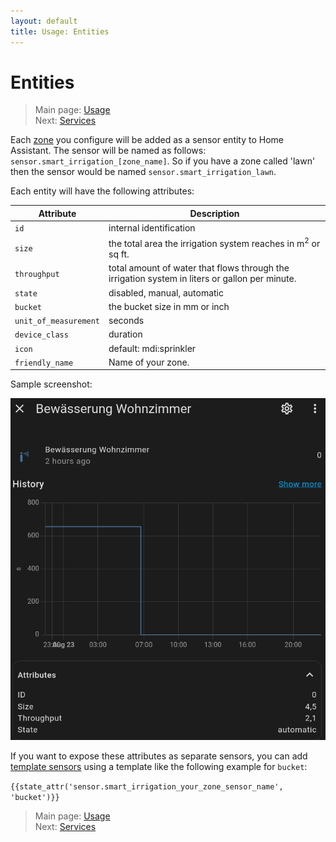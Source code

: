 ```yaml
---
layout: default
title: Usage: Entities
---
```

# Entities

> Main page: [Usage](usage.md)<br/>
> Next: [Services](usage-services.md)

Each [zone](configuration-zones.md) you configure will be added as a sensor entity to Home Assistant. The sensor will be named as follows: `sensor.smart_irrigation_[zone_name]`. So if you have a zone called 'lawn' then the sensor would be named `sensor.smart_irrigation_lawn`.

Each entity will have the following attributes:

| Attribute | Description |
| --- | --- |
|`id`|internal identification|
|`size`|the total area the irrigation system reaches in m<sup>2</sup> or sq ft.|
|`throughput`|total amount of water that flows through the irrigation system in liters or gallon per minute.|
|`state`|disabled, manual, automatic |
|`bucket`|the bucket size in mm or inch|
|`unit_of_measurement`|seconds|
|`device_class`|duration|
|`icon`|default: mdi:sprinkler|
|`friendly_name`|Name of your zone.|

Sample screenshot:

![](assets/images/sensor.[zone_name].png)

If you want to expose these attributes as separate sensors, you can add [template sensors](https://www.home-assistant.io/integrations/template/#state-based-template-binary-sensors-buttons-images-numbers-selects-and-sensors) using a template like the following example for `bucket`:

`{{state_attr('sensor.smart_irrigation_your_zone_sensor_name', 'bucket')}}`

> Main page: [Usage](usage.md)<br/>
> Next: [Services](usage-services.md)
